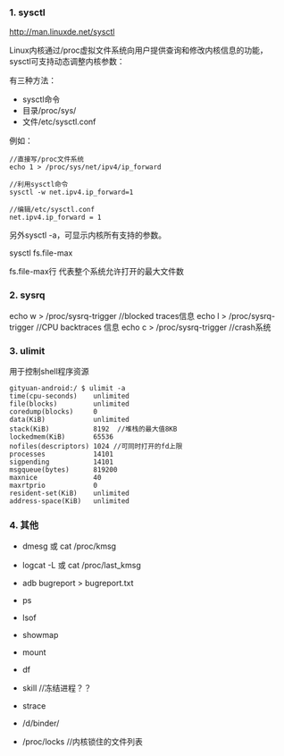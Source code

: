 ### 1. sysctl

http://man.linuxde.net/sysctl

Linux内核通过/proc虚拟文件系统向用户提供查询和修改内核信息的功能，
sysctl可支持动态调整内核参数：

有三种方法：

- sysctl命令
- 目录/proc/sys/
- 文件/etc/sysctl.conf

例如：

    //直接写/proc文件系统
    echo 1 > /proc/sys/net/ipv4/ip_forward

    //利用sysctl命令
    sysctl -w net.ipv4.ip_forward=1

    //编辑/etc/sysctl.conf
    net.ipv4.ip_forward = 1



另外sysctl -a，可显示内核所有支持的参数。

sysctl fs.file-max

fs.file-max行 代表整个系统允许打开的最大文件数


### 2. sysrq

echo w > /proc/sysrq-trigger //blocked traces信息
echo l > /proc/sysrq-trigger //CPU backtraces 信息
echo c > /proc/sysrq-trigger  //crash系统


### 3. ulimit

用于控制shell程序资源

    gityuan-android:/ $ ulimit -a
    time(cpu-seconds)    unlimited
    file(blocks)         unlimited
    coredump(blocks)     0
    data(KiB)            unlimited
    stack(KiB)           8192  //堆栈的最大值8KB
    lockedmem(KiB)       65536
    nofiles(descriptors) 1024 //可同时打开的fd上限
    processes            14101
    sigpending           14101
    msgqueue(bytes)      819200
    maxnice              40
    maxrtprio            0
    resident-set(KiB)    unlimited
    address-space(KiB)   unlimited

### 4. 其他


- dmesg 或 cat /proc/kmsg
- logcat -L 或 cat /proc/last_kmsg
- adb bugreport > bugreport.txt
- ps
- lsof

- showmap

- mount
- df

- skill //冻结进程？？

- strace

- /d/binder/ 

- /proc/locks //内核锁住的文件列表
